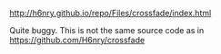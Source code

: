 http://h6nry.github.io/repo/Files/crossfade/index.html

Quite buggy. This is not the same source code as in https://github.com/H6nry/crossfade
